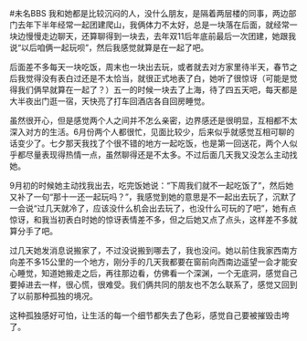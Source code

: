 #未名BBS 
我和她都是比较沉闷的人，没什么朋友，是隔着两层楼的同事，两边部门去年下半年经常一起团建爬山，我俩体力不太好，总是一块落在后面，就经常一块边慢慢走边聊天，还算聊得到一块去，去年双11后年底前最后一次团建，她跟我说“以后咱俩一起玩呗”，然后我感觉就算是在一起了吧。

后面差不多每天一块吃饭，周末也一块出去玩，或者就去对方家里待半天，春节之后我觉得没有表白过还是不太恰当，就很正式地表了白，她听了很惊讶（可能是觉得我们俩早就算在一起了？）五一的时候一块去了上海，待了四五天吧，每天都是大半夜出门逛一宿，天快亮了打车回酒店各自回房睡觉。

虽然很开心，但是感觉两个人之间并不怎么亲密，边界感还是很明显，互相都不太深入对方的生活。6月份两个人都很忙，见面比较少，后来似乎就感觉互相可聊的话变少了。七夕那天我找了个很不错的地方一起吃饭，也是第一回送花，两个人似乎都尽量表现得热情一点，虽然聊得还是不太多。不过后面几天我又没怎么主动找她。

9月初的时候她主动找我出去，吃完饭她说：“下周我们就不一起吃饭了”，然后她又补了一句“那十一还一起玩吗？”，我感觉到她的意思是不一起出去玩了，沉默了一会说“过几天就冷了，应该没什么机会出去玩了，也没什么可玩的了吧”，她有点惊讶，和我当初表白时她的惊讶表情差不多，但之后她又点了点头，这样差不多就算分手了吧。

过几天她发消息说搬家了，不过没说搬到哪去了，我也没问。她以前住我家西南方向差不多15公里的一个地方，刚分手的几天我都要在窗前向西南边遥望一会才能安心睡觉，知道她搬走之后，再往那边看，仿佛看一个深渊，一个无底洞，感觉自己要掉进去一样，很心慌，很难受。我们俩共同的朋友也不怎么联系了，感觉又回到了以前那种孤独的境况。

这种孤独感好可怕，让生活的每一个细节都失去了色彩，感觉自己要被摧毁击垮了。